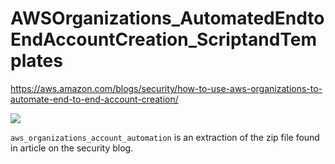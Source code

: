 # AWSOrganizations_AutomatedEndtoEndAccountCreation_ScriptandTemplates
https://aws.amazon.com/blogs/security/how-to-use-aws-organizations-to-automate-end-to-end-account-creation/

![](https://d2908q01vomqb2.cloudfront.net/22d200f8670dbdb3e253a90eee5098477c95c23d/2017/07/19/DavidSDiagram-071917.png)

```aws_organizations_account_automation``` is an extraction of the zip file found in article on the security blog.
